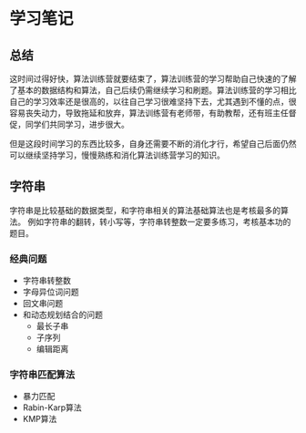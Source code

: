# 学习笔记

## 总结
这时间过得好快，算法训练营就要结束了，算法训练营的学习帮助自己快速的了解了基本的数据结构和算法，自己后续仍需继续学习和刷题。算法训练营的学习相比自己的学习效率还是很高的，以往自己学习很难坚持下去，尤其遇到不懂的点，很容易丧失动力，导致拖延和放弃，算法训练营有老师带，有助教帮，还有班主任督促，同学们共同学习，进步很大。

但是这段时间学习的东西比较多，自身还需要不断的消化才行，希望自己后面仍然可以继续坚持学习，慢慢熟练和消化算法训练营学习的知识。

## 字符串

字符串是比较基础的数据类型，和字符串相关的算法基础算法也是考核最多的算法。
例如字符串的翻转，转小写等，字符串转整数一定要多练习，考核基本功的题目。

### 经典问题
- 字符串转整数
- 字母异位词问题
- 回文串问题
- 和动态规划结合的问题
    - 最长子串
    - 子序列
    - 编辑距离

### 字符串匹配算法
- 暴力匹配
- Rabin-Karp算法
- KMP算法